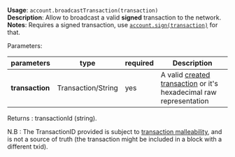 **Usage**: `account.broadcastTransaction(transaction)`      
**Description**: Allow to broadcast a valid **signed** transaction to the network.  
**Notes**: Requires a signed transaction, use [`account.sign(transaction)`](/account/sign) for that.  

Parameters: 

| parameters             | type               | required       | Description                                                                                      |  
|------------------------|--------------------|----------------| ------------------------------------------------------------------------------------------------ |
| **transaction**        | Transaction/String | yes            | A valid [created transaction](/account/createTransaction) or it's hexadecimal raw representation |

Returns : transactionId (string).

N.B : The TransactionID provided is subject to [transaction malleability](https://dashcore.readme.io/docs/core-guide-transactions-transaction-malleability), and is not a source of truth (the transaction might be included in a block with a different txid).

